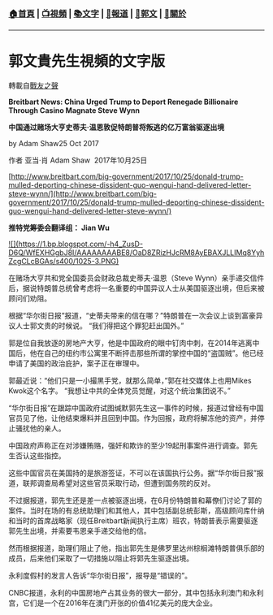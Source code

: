 ###  [:house:首頁](https://github.com/ourhimalayas/home) | [:tv:視頻](https://github.com/ourhimalayas/videos) | [:books:文字](https://github.com/ourhimalayas/txt) | [:newspaper:報道](https://github.com/ourhimalayas/news) | [:eagle:郭文](https://github.com/ourhimalayas/guomedia) | [:pray:關於](https://github.com/ourhimalayas/home/tree/master/about)
---
# 郭文貴先生視頻的文字版
轉載自[戰友之聲](http://littleantvoice.blogspot.com)

**Breitbart News: China Urged Trump to Deport Renegade Billionaire Through Casino Magnate Steve Wynn**

**中国通过赌场大亨史蒂夫·温恩敦促特朗普将叛逃的亿万富翁驱逐出境**



by Adam Shaw25 Oct 2017

作者&nbsp;亚当·肖&nbsp;Adam Shaw&nbsp;&nbsp;2017年10月25日



[http://www.breitbart.com/big-government/2017/10/25/donald-trump-mulled-deporting-chinese-dissident-guo-wengui-hand-delivered-letter-steve-wynn/](http://www.breitbart.com/big-government/2017/10/25/donald-trump-mulled-deporting-chinese-dissident-guo-wengui-hand-delivered-letter-steve-wynn/)



**推特党筹委会翻译组：&nbsp;Jian Wu**



[!\[\](https://1.bp.blogspot.com/-h4_ZusD-D6Q/WfEXHGgbJ8I/AAAAAAAABE8/OaD8ZRizHJcRM8AyEBAXJLLIMq8YyhZcgCLcBGAs/s400/1025-3.PNG)](https://1.bp.blogspot.com/-h4_ZusD-D6Q/WfEXHGgbJ8I/AAAAAAAABE8/OaD8ZRizHJcRM8AyEBAXJLLIMq8YyhZcgCLcBGAs/s1600/1025-3.PNG)



在赌场大亨共和党全国委员会财政总裁史蒂夫·温恩（Steve Wynn）亲手递交信件后，据说特朗普总统曾考虑将一名重要的中国异议人士从美国驱逐出境，但后来被顾问们劝阻。



根据“华尔街日报”报道，“史蒂夫带来的信在哪？”特朗普在一次会议上谈到富豪异议人士郭文贵的时候说。&nbsp;“我们得把这个罪犯赶出国外。”



郭是位自我放逐的房地产大亨，他是中国政府的眼中钉肉中刺，在2014年逃离中国后，他在自己的纽约市公寓里不断抨击那些所谓的掌控中国的“盗国贼”。他已经申请了美国的政治庇护，案子正在审理中。



郭最近说：“他们只是一小撮黑手党，就那么简单，”郭在社交媒体上也用Mikes Kwok这个名字。&nbsp;“我想让中共的全体党员觉醒，对这个统治集团说不。”



“华尔街日报”在跟踪中国政府试图缄默郭先生这一事件的时候，报道过曾经有中国官员见了他，让他结束爆料并且回到中国。作为回报，政府将解冻他的资产，并停止骚扰他的亲人。



中国政府声称正在对涉嫌贿赂，强奸和欺诈的至少19起刑事案件进行调查。郭先生否认这些指控。



这些中国官员在美国持的是旅游签证，不可以在该国执行公务。据“华尔街日报”报道，联邦调查局希望对这些官员采取行动，但遭到国务院的反对。



不过据报道，郭先生还是差一点被驱逐出境，在6月份特朗普和幕僚们讨论了郭的案件。当时在场的有总统助理们和其他人，其中包括副总统彭斯，高级顾问库什纳和当时的首席战略家（现任Breitbart新闻执行主席）班农，特朗普表示需要驱逐郭先生出境，并索要韦恩亲手递交给他的信。



然而根据报道，助理们阻止了他，指出郭先生是佛罗里达州棕榈滩特朗普俱乐部的成员，后来他们采取了一切措施以阻止将郭先生驱逐出境。



永利度假村的发言人告诉“华尔街日报”，报导是“错误的”。



CNBC报道，永利的中国房地产占其业务的很大一部分，其中包括永利澳门和永利宫，它们是一个在2016年在澳门开张的价值41亿美元的庞大企业。
<u></u><sub></sub><sup></sup><strike></strike>